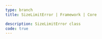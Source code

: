 ```yaml
---
type: branch
title: SizeLimitError | Framework | Core

description: SizeLimitError class
code: true
---
```

<RedirectToFirstChild />
